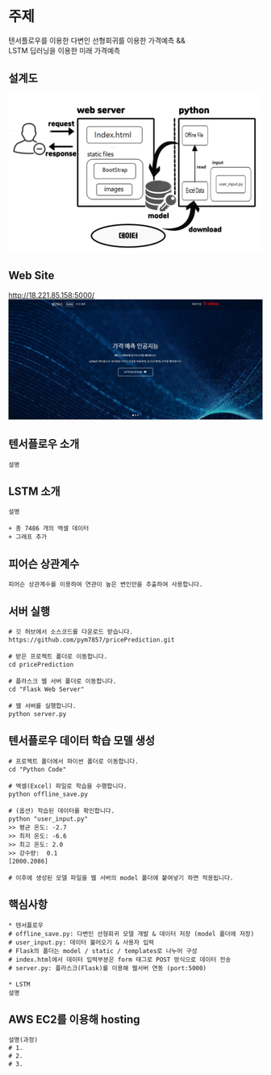 # 주제
텐서플로우를 이용한 다변인 선형회귀를 이용한 가격예측 && 
<br>
LSTM 딥러닝을 이용한 미래 가격예측

## 설계도
![bluePrint](./SampleImages/bluePrint.png) 

## Web Site
http://18.221.85.158:5000/ 
<br>
![pic1](./SampleImages/pic1.JPG) 

## 텐서플로우 소개 
```
설명 
```

## LSTM 소개
```
설명

+ 총 7486 개의 엑셀 데이터
+ 그래프 추가 
```

## 피어슨 상관계수
```
피어슨 상관계수를 이용하여 연관이 높은 변인만을 추출하여 사용합니다.
```

## 서버 실행
```
# 깃 허브에서 소스코드를 다운로드 받습니다.
https://github.com/pym7857/pricePrediction.git

# 받은 프로젝트 폴더로 이동합니다.
cd pricePrediction

# 플라스크 웹 서버 폴더로 이동합니다.
cd "Flask Web Server"

# 웹 서버를 실행합니다.
python server.py
```

## 텐서플로우 데이터 학습 모델 생성
```
# 프로젝트 폴더에서 파이썬 폴더로 이동합니다.
cd "Python Code"

# 엑셀(Excel) 파일로 학습을 수행합니다.
python offline_save.py

# (옵션) 학습된 데이터를 확인합니다.
python "user_input.py"
>> 평균 온도: -2.7
>> 최저 온도: -6.6
>> 최고 온도: 2.0
>> 강수량:  0.1
[2000.2086]

# 이후에 생성된 모델 파일을 웹 서버의 model 폴더에 붙여넣기 하면 적용됩니다.
```

## 핵심사항
```
* 텐서플로우
# offline_save.py: 다변인 선형회귀 모델 개발 & 데이터 저장 (model 폴더에 저장)
# user_input.py: 데이터 불러오기 & 사용자 입력
# Flask의 폴더는 model / static / templates로 나누어 구성 
# index.html에서 데이터 입력부분은 form 태그로 POST 방식으로 데이터 전송
# server.py: 플라스크(Flask)를 이용해 웹서버 연동 (port:5000)

* LSTM
설명
```

## AWS EC2를 이용해 hosting
```
설명(과정)
# 1.
# 2.
# 3.
```

<br>
<br>
